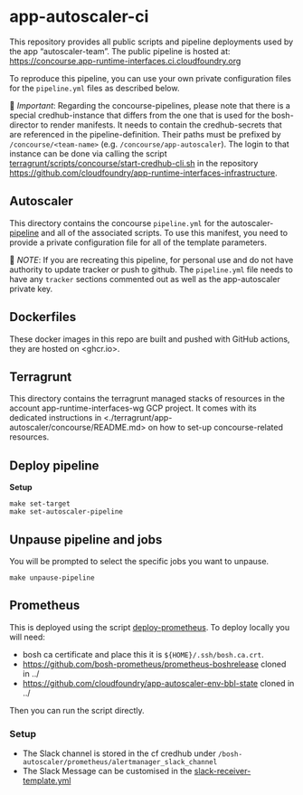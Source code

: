 # app-autoscaler-ci
This repository provides all public scripts and pipeline deployments used by the app “autoscaler-team”. The public pipeline is hosted at: <https://concourse.app-runtime-interfaces.ci.cloudfoundry.org>

To reproduce this pipeline, you can use your own private configuration files for the `pipeline.yml` files as described below.

🚸 *Important*: Regarding the concourse-pipelines, please note that there is a special credhub-instance that differs from the one that is used for the bosh-director to render manifests. It needs to contain the credhub-secrets that are referenced in the pipeline-definition. Their paths must be prefixed by `/concourse/<team-name>` (e.g. `/concourse/app-autoscaler`). The login to that instance can be done via calling the script [terragrunt/scripts/concourse/start-credhub-cli.sh](<https://github.com/cloudfoundry/app-runtime-interfaces-infrastructure/blob/main/terragrunt/scripts/concourse/start-credhub-cli.sh>) in the repository <https://github.com/cloudfoundry/app-runtime-interfaces-infrastructure>.

## Autoscaler
This directory contains the concourse `pipeline.yml` for the autoscaler-[pipeline](<https://concourse.app-runtime-interfaces.ci.cloudfoundry.org/teams/app-autoscaler/pipelines/app-autoscaler-release>) and all of the associated scripts. To use this manifest, you need to provide a private configuration file for all of the template parameters.

🚸 *NOTE*: If you are recreating this pipeline, for personal use and do not have authority to update tracker or push to github. The `pipeline.yml` file needs to have any `tracker` sections commented out as well as the app-autoscaler private key.

## Dockerfiles
These docker images in this repo are built and pushed with GitHub actions, they are hosted on <ghcr.io>.

## Terragrunt
This directory contains the terragrunt managed stacks of resources in the account app-runtime-interfaces-wg GCP project. It comes with its dedicated instructions in <./terragrunt/app-autoscaler/concourse/README.md> on how to set-up concourse-related resources.

## Deploy pipeline
__Setup__

```shell
make set-target
make set-autoscaler-pipeline
```

## Unpause pipeline and jobs
You will be prompted to select the specific jobs you want to unpause.
```shell
make unpause-pipeline
```

## Prometheus
This is deployed using the script [deploy-prometheus](<./infrastructure/scripts/deploy-prometheus.sh>). To deploy locally you will need:
 + bosh ca certificate and place this it is `${HOME}/.ssh/bosh.ca.crt`.
 + <https://github.com/bosh-prometheus/prometheus-boshrelease> cloned in ../
 + <https://github.com/cloudfoundry/app-autoscaler-env-bbl-state> cloned in ../

Then you can run the script directly.

### Setup
 + The Slack channel is stored in the cf credhub under `/bosh-autoscaler/prometheus/alertmanager_slack_channel`
 + The Slack Message can be customised in the [slack-receiver-template.yml](<./operations/slack-receiver-template.yml>)
